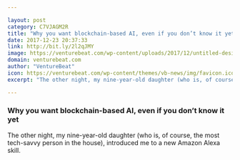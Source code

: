 ```yaml
---

layout: post
category: C7VJAGM2R
title: "Why you want blockchain-based AI, even if you don’t know it yet"
date: 2017-12-23 20:37:33
link: http://bit.ly/2l2qJMY
image: https://venturebeat.com/wp-content/uploads/2017/12/untitled-design-2.jpg?fit=780%2C553&strip=all
domain: venturebeat.com
author: "VentureBeat"
icon: https://venturebeat.com/wp-content/themes/vb-news/img/favicon.ico
excerpt: "The other night, my nine-year-old daughter (who is, of course, the most tech-savvy person in the house), introduced me to a new Amazon Alexa skill."

---
```


### Why you want blockchain-based AI, even if you don’t know it yet

The other night, my nine-year-old daughter (who is, of course, the most tech-savvy person in the house), introduced me to a new Amazon Alexa skill.